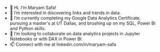 - 👋 Hi, I’m Maryam Safa!
- 👀 I’m interested in discovering links and trends in data. 
- 🌱 I’m currently completing my Google Data Analytics Certificate, pursuing a master's at UT Dallas, and brushing up on my SQL, Power BI and Python skills.
- 💞️ I’m looking to collaborate on data analytics projects in Jupyter Notebooks or with DAX in Power BI. 
- 📫 Connect with me at linkedin.com/in/maryam-safa

<!---
imaryam-safa/imaryam-safa is a ✨ special ✨ repository because its `README.md` (this file) appears on your GitHub profile.
You can click the Preview link to take a look at your changes.
--->
